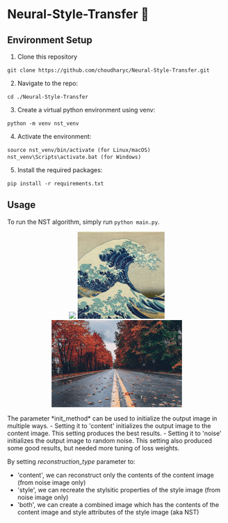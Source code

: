 # Neural-Style-Transfer 🎨
## Environment Setup

1. Clone this repository
```
git clone https://github.com/choudharyc/Neural-Style-Transfer.git
```
2. Navigate to the repo:
```
cd ./Neural-Style-Transfer
```
3. Create a virtual python environment using venv: 
```
python -m venv nst_venv
```
4. Activate the environment: 
```
source nst_venv/bin/activate (for Linux/macOS)
nst_venv\Scripts\activate.bat (for Windows)
```
5. Install the required packages: 
```
pip install -r requirements.txt
```


## Usage

To run the NST algorithm, simply run ```python main.py```.
<p align="center">
<img src="data/src/content/autumn_road.jpg" style="height: 200px">
<img src="data/src/style/waves.jpg" style="height: 200px">
<img src="data/output/autumn_road_and_waves/both/autumn_road_and_waves_both.gif" style="height: 200px">
</p>
The parameter *init_method* can be used to initialize the output image in multiple ways. 
- Setting it to 'content' initializes the output image to the content image. This setting produces the best results.
- Setting it to 'noise' initializes the output image to random noise. This setting also produced some good results, but needed more tuning of loss weights.

By setting *reconstruction_type* parameter to:
- 'content', we can reconstruct only the contents of the content image (from noise image only)
- 'style', we can recreate the stylsitic properties of the style image (from noise image only)
- 'both', we can create a combined image which has the contents of the content image and style attributes of the style image (aka NST)

